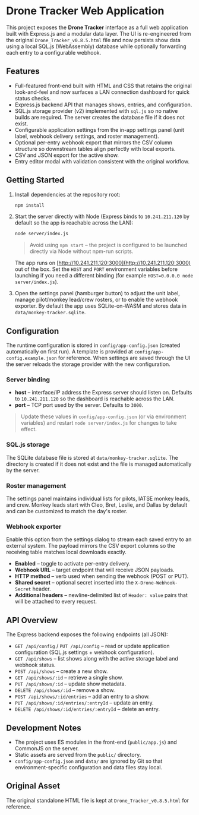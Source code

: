 # Drone Tracker Web Application

This project exposes the **Drone Tracker** interface as a full web application built with Express.js and a modular data layer. The UI is re-engineered from the original `Drone_Tracker_v0.8.5.html` file and now persists show data using a local SQL.js (WebAssembly) database while optionally forwarding each entry to a configurable webhook.

## Features

- Full-featured front-end built with HTML and CSS that retains the original look-and-feel and now surfaces a LAN connection dashboard for quick status checks.
- Express.js backend API that manages shows, entries, and configuration.
- SQL.js storage provider (v2) implemented with `sql.js` so no native builds are required. The server creates the database file if it does not exist.
- Configurable application settings from the in-app settings panel (unit label, webhook delivery settings, and roster management).
- Optional per-entry webhook export that mirrors the CSV column structure so downstream tables align perfectly with local exports.
- CSV and JSON export for the active show.
- Entry editor modal with validation consistent with the original workflow.

## Getting Started

1. Install dependencies at the repository root:

   ```bash
   npm install
   ```

2. Start the server directly with Node (Express binds to `10.241.211.120` by default so the app is reachable across the LAN):

   ```bash
   node server/index.js
   ```

   > Avoid using `npm start` – the project is configured to be launched directly via Node without npm-run scripts.

   The app runs on [http://10.241.211.120:3000](http://10.241.211.120:3000) out of the box. Set the `HOST` and `PORT` environment variables before launching if you need a different binding (for example `HOST=0.0.0.0 node server/index.js`).

3. Open the settings panel (hamburger button) to adjust the unit label, manage pilot/monkey lead/crew rosters, or to enable the webhook exporter. By default the app uses SQLite-on-WASM and stores data in `data/monkey-tracker.sqlite`.

## Configuration

The runtime configuration is stored in `config/app-config.json` (created automatically on first run). A template is provided at `config/app-config.example.json` for reference. When settings are saved through the UI the server reloads the storage provider with the new configuration.

### Server binding

- **host** – interface/IP address the Express server should listen on. Defaults to `10.241.211.120` so the dashboard is reachable across the LAN.
- **port** – TCP port used by the server. Defaults to `3000`.

> Update these values in `config/app-config.json` (or via environment variables) and restart `node server/index.js` for changes to take effect.

### SQL.js storage

The SQLite database file is stored at `data/monkey-tracker.sqlite`. The directory is created if it does not exist and the file is managed automatically by the server.

### Roster management

The settings panel maintains individual lists for pilots, IATSE monkey leads, and crew. Monkey leads start with Cleo, Bret, Leslie, and Dallas by default and can be customized to match the day's roster.

### Webhook exporter

Enable this option from the settings dialog to stream each saved entry to an external system. The payload mirrors the CSV export columns so the receiving table matches local downloads exactly.

- **Enabled** – toggle to activate per-entry delivery.
- **Webhook URL** – target endpoint that will receive JSON payloads.
- **HTTP method** – verb used when sending the webhook (POST or PUT).
- **Shared secret** – optional secret inserted into the `X-Drone-Webhook-Secret` header.
- **Additional headers** – newline-delimited list of `Header: value` pairs that will be attached to every request.

## API Overview

The Express backend exposes the following endpoints (all JSON):

- `GET /api/config` / `PUT /api/config` – read or update application configuration (SQL.js settings + webhook configuration).
- `GET /api/shows` – list shows along with the active storage label and webhook status.
- `POST /api/shows` – create a new show.
- `GET /api/shows/:id` – retrieve a single show.
- `PUT /api/shows/:id` – update show metadata.
- `DELETE /api/shows/:id` – remove a show.
- `POST /api/shows/:id/entries` – add an entry to a show.
- `PUT /api/shows/:id/entries/:entryId` – update an entry.
- `DELETE /api/shows/:id/entries/:entryId` – delete an entry.

## Development Notes

- The project uses ES modules in the front-end (`public/app.js`) and CommonJS on the server.
- Static assets are served from the `public/` directory.
- `config/app-config.json` and `data/` are ignored by Git so that environment-specific configuration and data files stay local.

## Original Asset

The original standalone HTML file is kept at `Drone_Tracker_v0.8.5.html` for reference.
